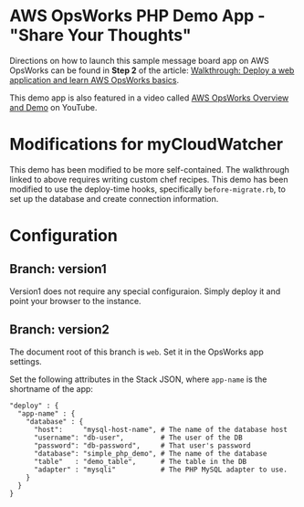 # AWS OpsWorks PHP Demo App - "Share Your Thoughts"

Directions on how to launch this sample message board app on AWS OpsWorks can be found in **Step 2** of the article:
[Walkthrough: Deploy a web application and learn AWS OpsWorks basics](http://docs.aws.amazon.com/opsworks/latest/userguide/gettingstarted.walkthrough.phpapp.2.html).

This demo app is also featured in a video called [AWS OpsWorks Overview and Demo](http://www.youtube.com/watch?v=cj_LoG6C2xk) on YouTube.

# Modifications for myCloudWatcher

This demo has been modified to be more self-contained. The walkthrough linked to above requires writing custom
chef recipes. This demo has been modified to use the deploy-time hooks, specifically `before-migrate.rb`,
to set up the database and create connection information.

# Configuration

## Branch: version1

Version1 does not require any special configuraion. Simply deploy it and point your browser to the instance.

## Branch: version2

The document root of this branch is `web`. Set it in the OpsWorks app settings.

Set the following attributes in the Stack JSON, where `app-name` is the shortname
of the app:

    "deploy" : {
      "app-name" : {
        "database" : {
          "host":     "mysql-host-name", # The name of the database host
          "username": "db-user",         # The user of the DB
          "password": "db-password",     # That user's password
          "database": "simple_php_demo", # The name of the database
          "table"   : "demo_table",      # The table in the DB
          "adapter" : "mysqli"           # The PHP MySQL adapter to use.
        }
      }
    }
